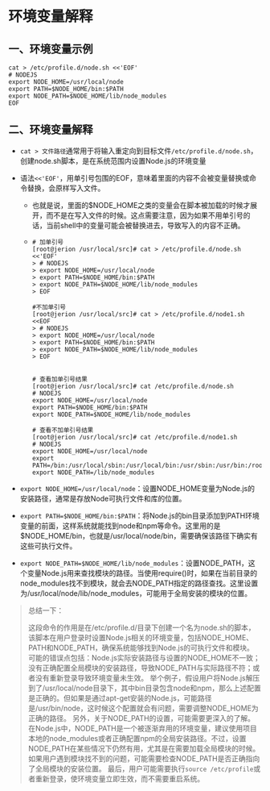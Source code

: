 # 环境变量解释

## 一、环境变量示例

```
cat > /etc/profile.d/node.sh <<'EOF'
# NODEJS
export NODE_HOME=/usr/local/node
export PATH=$NODE_HOME/bin:$PATH
export NODE_PATH=$NODE_HOME/lib/node_modules
EOF
```

## 二、环境变量解释

- `cat > 文件路径`通常用于将输入重定向到目标文件`/etc/profile.d/node.sh`，创建node.sh脚本，是在系统范围内设置Node.js的环境变量

- 语法`<<'EOF'`，用单引号包围的EOF，意味着里面的内容不会被变量替换或命令替换，会原样写入文件。

  - 也就是说，里面的$NODE_HOME之类的变量会在脚本被加载的时候才展开，而不是在写入文件的时候。这点需要注意，因为如果不用单引号的话，当前shell中的变量可能会被替换进去，导致写入的内容不正确。

  - ```
    # 加单引号
    [root@jerion /usr/local/src]# cat > /etc/profile.d/node.sh <<'EOF'
    > # NODEJS
    > export NODE_HOME=/usr/local/node
    > export PATH=$NODE_HOME/bin:$PATH
    > export NODE_PATH=$NODE_HOME/lib/node_modules
    > EOF
    
    #不加单引号
    [root@jerion /usr/local/src]# cat > /etc/profile.d/node1.sh <<EOF
    > # NODEJS
    > export NODE_HOME=/usr/local/node
    > export PATH=$NODE_HOME/bin:$PATH
    > export NODE_PATH=$NODE_HOME/lib/node_modules
    > EOF
    
    
    # 查看加单引号结果
    [root@jerion /usr/local/src]# cat /etc/profile.d/node.sh
    # NODEJS
    export NODE_HOME=/usr/local/node
    export PATH=$NODE_HOME/bin:$PATH
    export NODE_PATH=$NODE_HOME/lib/node_modules
    
    # 查看不加单引号结果
    [root@jerion /usr/local/src]# cat /etc/profile.d/node1.sh
    # NODEJS
    export NODE_HOME=/usr/local/node
    export PATH=/bin:/usr/local/sbin:/usr/local/bin:/usr/sbin:/usr/bin:/root/bin
    export NODE_PATH=/lib/node_modules
    ```

- `export NODE_HOME=/usr/local/node`：设置NODE_HOME变量为Node.js的安装路径，通常是存放Node可执行文件和库的位置。

- `export PATH=$NODE_HOME/bin:$PATH`：将Node.js的bin目录添加到PATH环境变量的前面，这样系统就能找到node和npm等命令。这里用的是$NODE_HOME/bin，也就是/usr/local/node/bin，需要确保该路径下确实有这些可执行文件。

- `export NODE_PATH=$NODE_HOME/lib/node_modules`：设置NODE_PATH，这个变量Node.js用来查找模块的路径。当使用require()时，如果在当前目录的node_modules找不到模块，就会去NODE_PATH指定的路径查找。这里设置为/usr/local/node/lib/node_modules，可能用于全局安装的模块的位置。

> 总结一下：
>
> 这段命令的作用是在/etc/profile.d/目录下创建一个名为node.sh的脚本，该脚本在用户登录时设置Node.js相关的环境变量，包括NODE_HOME、PATH和NODE_PATH，确保系统能够找到Node.js的可执行文件和模块。
>  可能的错误点包括：Node.js实际安装路径与设置的NODE_HOME不一致；没有正确配置全局模块的安装路径，导致NODE_PATH与实际路径不符；或者没有重新登录导致环境变量未生效。
>  举个例子，假设用户将Node.js解压到了/usr/local/node目录下，其中bin目录包含node和npm，那么上述配置是正确的。但如果是通过apt-get安装的Node.js，可能路径是/usr/bin/node，这时候这个配置就会有问题，需要调整NODE_HOME为正确的路径。
>  另外，关于NODE_PATH的设置，可能需要更深入的了解。在Node.js中，NODE_PATH是一个被逐渐弃用的环境变量，建议使用项目本地的node_modules或者正确配置npm的全局安装路径。不过，设置NODE_PATH在某些情况下仍然有用，尤其是在需要加载全局模块的时候。如果用户遇到模块找不到的问题，可能需要检查NODE_PATH是否正确指向了全局模块的安装位置。
>  最后，用户可能需要执行`source /etc/profile`或者重新登录，使环境变量立即生效，而不需要重启系统。